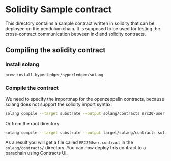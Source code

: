 # Solidity Sample contract

This directory contains a sample contract written in solidity that can be deployed on the pendulum chain.
It is supposed to be used for testing the cross-contract communication between ink! and solidity contracts.

## Compiling the solidity contract

### Install solang

```bash
brew install hyperledger/hyperledger/solang
```

### Compile the contract

We need to specify the importmap for the openzeppelin contracts, because solang does not support the solidity import
syntax.

```bash
solang compile --target substrate --output solang/contracts erc20-user.sol --importmap @openzeppelin=openzeppelin-contracts/
````

Or from the root directory

```bash
solang compile --target substrate --output target/solang/contracts solidity-sample/erc20-user.sol --importmap @openzeppelin=solidity-sample/openzeppelin-contracts/
```

As a result you will get a file called `ERC20User.contract` in the `solang/contracts/` directory.
You can now deploy this contract to a parachain using Contracts UI. 